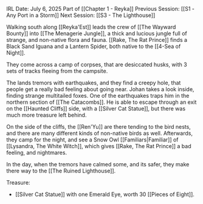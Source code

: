 IRL Date: July 6, 2025
Part of [[Chapter 1 - Reyka]]
Previous Session: [[S1 -Any Port in a Storm]] Next Session: [[S3 - The Lighthouse]]

Walking south along [[Reyka'Est]] leads the crew of [[The Wayward Bounty]] into [[The Menagerie Jungle]], a thick and lucious jungle full of strange, and non-native flora and fauna.  [[Rake, The Rat Prince]] finds a Black Sand Iguana and a Lantern Spider, both native to the [[4-Sea of Night]].

They come across a camp of corpses, that are desiccated husks, with 3 sets of tracks fleeing from the campsite.  

The lands tremors with earthquakes, and they find a creepy hole, that people get a really bad feeling about going near.  Johan takes a look inside, finding strange multitailed foxes.  One of the earthquakes traps him in the northern section of [[The Catacombs]].  He is able to escape through an exit on the [[Haunted Cliffs]] side, with a [[Silver Cat Statue]], but there was much more treasure left behind.

On the side of the cliffs, the [[Ren'Yu]] are there tending to the bird nests, and there are many different kinds of non-native birds as well.  Afterwards, they camp for the night, and see a Snow Owl [[Familiars|Familiar]] of [[Lysandra, The White Witch]], which gives [[Rake, The Rat Prince]] a bad feeling, and nightmares.

In the day, when the tremors have calmed some, and its safer, they make there way to the [[The Ruined Lighthouse]]. 

Treasure:
- [[Silver Cat Statue]] with one Emerald Eye, worth 30 [[Pieces of Eight]].